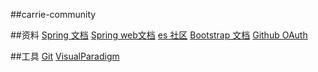 ##carrie-community

##资料
[Spring 文档](https://spring.io/guides)
[Spring web文档](https://spring.io/guides/gs/serving-web-content/)
[es 社区](https://elasticsearch.cn/explore)
[Bootstrap 文档](https://v3.bootcss.com/components/)
[Github OAuth](https://developer.github.com/apps/building-oauth-apps/creating-an-oauth-app/)

##工具
[Git](https://git-scm.com/download)
[VisualParadigm](https://www.visual-paradigm.com)